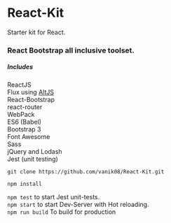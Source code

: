 # React-Kit
Starter kit for React.

### React Bootstrap all inclusive toolset.
##### Includes <br /> 
ReactJS <br /> 
Flux using [AltJS](http://alt.js.org) <br /> 
React-Bootstrap <br /> 
react-router <br /> 
WebPack <br /> 
ES6 (Babel) <br /> 
Bootstrap 3 <br /> 
Font Awesome <br />
Sass <br /> 
jQuery and Lodash <br />
Jest (unit testing)

`git clone https://github.com/vanik08/React-Kit.git` <br />

`npm install` <br />

`npm test` to start Jest unit-tests. <br />
`npm start` to start Dev-Server with Hot reloading. <br />
`npm run build` To build for production <br />





